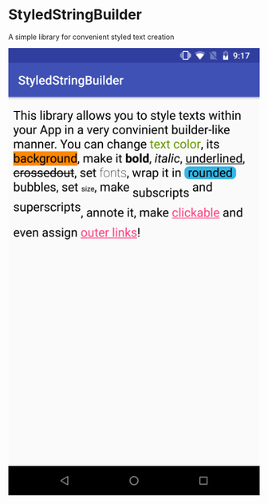 # StyledStringBuilder
A simple library for convenient styled text creation

![sample](https://github.com/ancientloregames/StyledStringBuilder/blob/master/app/example_image.png)
